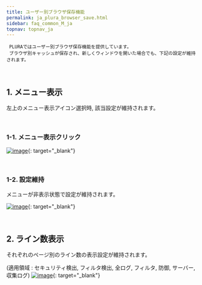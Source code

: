 ```yaml
---
title: ユーザー別ブラウザ保存機能
permalink: ja_plura_browser_save.html
sidebar: faq_common_M_ja
topnav: topnav_ja
---
```


     PLURAではユーザー別ブラウザ保存機能を提供しています。
     ブラウザ別キャッシュが保存され、新しくウィンドウを開いた場合でも、下記の設定が維持されます。

<br />

## 1. メニュー表示

左上のメニュー表示アイコン選択時, 該当設定が維持されます。

<br />

### 1-1. メニュー表示クリック

[![image](/docs/images/Additianal/plura_b/ja_1.png)](/docs/images/Additianal/plura_b/ja_1.png){: target="_blank"}

<br />

### 1-2. 設定維持

メニューが非表示状態で設定が維持されます。

[![image](/docs/images/Additianal/plura_b/ja_2.png)](/docs/images/Additianal/plura_b/ja_2.png){: target="_blank"}

<br />

## 2. ライン数表示 

それぞれのページ別のライン数の表示設定が維持されます。

(適用領域 : セキュリティ検出, フィルタ検出, 全ログ, フィルタ, 防御, サーバー, 収集ログ)
[![image](/docs/images/Additianal/plura_b/ja_3.png)](/docs/images/Additianal/plura_b/ja_3.png){: target="_blank"}